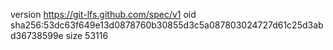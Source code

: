 version https://git-lfs.github.com/spec/v1
oid sha256:53dc63f649e13d0878760b30855d3c5a087803024727d61c25d3abd36738599e
size 53116
